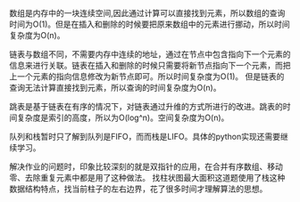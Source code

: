 数组是内存中的一块连续空间,因此通过计算可以直接找到元素，所以数组的查询时间为O(1)。但是在插入和删除的时候要把原来数组中的元素进行挪动，所以时间复杂度为O(n)。

链表与数组不同，不需要内存中连续的地址，通过在节点中包含指向下一个元素的信息来进行关联。链表在插入和删除的时候只需要将新节点指向下一个元素，而把上一个元素的指向信息修改为新节点即可。所以时间复杂度为O(1)。
但是链表的查询无法计算直接找到元素，所以查询的时间复杂度为O(n)。

跳表是基于链表在有序的情况下，对链表通过升维的方式所进行的改进。跳表的时间复杂度是索引的高度，所以为O(log^n)。空间复杂度为O(n)。

队列和栈暂时只了解到队列是FIFO，而而栈是LIFO。具体的python实现还需要继续学习。

解决作业的问题时，印象比较深刻的就是双指针的应用，在合并有序数组、移动零、去除重复元素中都是用了这种做法。
找柱状图最大面积这道题使用了栈这种数据结构特点，找当前柱子的左右边界，花了很多时间才理解算法的思想。
